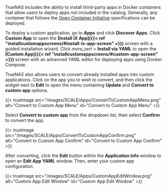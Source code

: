 &NewLine;

TrueNAS includes the ability to install third-party apps in Docker containers that allow users to deploy apps not included in the catalog.
Generally, any container that follows the [Open Container Initiative](https://opencontainers.org/) specifications can be deployed.

To deploy a custom application, go to **Apps** and click **Discover Apps**.
Click **Custom App** to open the **[Install iX App]({{< ref "installcustomappscreens/#install-ix-app-screen" >}})** screen with a guided installation wizard.
Click <i class="material-icons" aria-hidden="true" title="more_vert">more_vert</i> > **Install via YAML** to open the **[Custom App]({{< ref "installcustomappscreens/#custom-app-screen" >}})** screen with an advanced YAML editor for deploying apps using Docker Compose.

TrueNAS also allows users to convert already installed apps into custom applications. 
Click on the app you to wish to convert, and then click the widget next to **Edit** to open the menu containing **Update** and **Convert to custom app** options.

{{< trueimage src="/images/SCALE/Apps/ConvertToCustomAppMenu.png" alt="Convert to Custom App Menu" id="Convert to Custom App Menu" >}}

Select **Convert to custom app** from the dropdown list, then select **Confirm** to convert the app. 

{{< trueimage src="/images/SCALE/Apps/ConvertToCustomAppConfirm.png" alt="Convert to Custom App Confirm" id="Convert to Custom App Confirm" >}}

After converting, click the **Edit** button within the **Application Info** window to open an **Edit App YAML** window. Then, enter your custom app configuration.

{{< trueimage src="/images/SCALE/Apps/CustomAppEditWindow.png" alt="Custom App Edit Window" id="Custom App Edit Window" >}}
